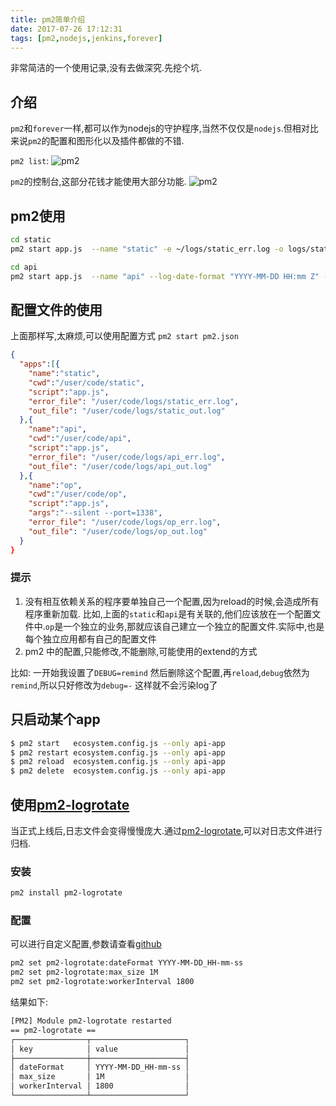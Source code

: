 ```yaml
---
title: pm2简单介绍
date: 2017-07-26 17:12:31
tags: [pm2,nodejs,jenkins,forever]
---
```


非常简洁的一个使用记录,没有去做深究.先挖个坑.


## 介绍

`pm2`和`forever`一样,都可以作为nodejs的守护程序,当然不仅仅是`nodejs`.但相对比来说`pm2`的配置和图形化以及插件都做的不错.

`pm2 list`:
![pm2](http://pm2.keymetrics.io/images/pm2-list.png)

`pm2`的控制台,这部分花钱才能使用大部分功能.
![pm2](https://cl.ly/0M210e2E3W1L/Screen%20Recording%202017-07-26%20at%2017.20.gif)



## pm2使用

```bash
cd static
pm2 start app.js  --name "static" -e ~/logs/static_err.log -o logs/static_out.log --log-date-format "YYYY-MM-DD HH:mm Z"

cd api
pm2 start app.js  --name "api" --log-date-format "YYYY-MM-DD HH:mm Z" -e logs/api_err.log -o ~/logs/api_out.log
```

## 配置文件的使用
上面那样写,太麻烦,可以使用配置方式 `pm2 start pm2.json`

```json
{
  "apps":[{
    "name":"static",
    "cwd":"/user/code/static",
    "script":"app.js",
    "error_file": "/user/code/logs/static_err.log",
    "out_file": "/user/code/logs/static_out.log"
  },{
    "name":"api",
    "cwd":"/user/code/api",
    "script":"app.js",
    "error_file": "/user/code/logs/api_err.log",
    "out_file": "/user/code/logs/api_out.log"
  },{
    "name":"op",
    "cwd":"/user/code/op",
    "script":"app.js",
    "args":"--silent --port=1338",
    "error_file": "/user/code/logs/op_err.log",
    "out_file": "/user/code/logs/op_out.log"
  }
}

```


### 提示

1. 没有相互依赖关系的程序要单独自己一个配置,因为reload的时候,会造成所有程序重新加载.
	比如,上面的`static`和`api`是有关联的,他们应该放在一个配置文件中.`op`是一个独立的业务,那就应该自己建立一个独立的配置文件.实际中,也是每个独立应用都有自己的配置文件
2. pm2 中的配置,只能修改,不能删除,可能使用的extend的方式

比如: 一开始我设置了`DEBUG=remind` 然后删除这个配置,再`reload`,`debug`依然为`remind`,所以只好修改为`debug=-` 这样就不会污染log了


## 只启动某个app

```sh
$ pm2 start   ecosystem.config.js --only api-app
$ pm2 restart ecosystem.config.js --only api-app
$ pm2 reload  ecosystem.config.js --only api-app
$ pm2 delete  ecosystem.config.js --only api-app
```

## 使用[pm2-logrotate]

当正式上线后,日志文件会变得慢慢庞大.通过[pm2-logrotate],可以对日志文件进行归档.

### 安装

```sh
pm2 install pm2-logrotate
```
### 配置
可以进行自定义配置,参数请查看[github](https://github.com/pm2-hive/pm2-logrotate#configure)

```sh
pm2 set pm2-logrotate:dateFormat YYYY-MM-DD_HH-mm-ss
pm2 set pm2-logrotate:max_size 1M
pm2 set pm2-logrotate:workerInterval 1800
```
结果如下:

```sh
[PM2] Module pm2-logrotate restarted
== pm2-logrotate ==
┌────────────────┬─────────────────────┐
│ key            │ value               │
├────────────────┼─────────────────────┤
│ dateFormat     │ YYYY-MM-DD_HH-mm-ss │
│ max_size       │ 1M                  │
│ workerInterval │ 1800                │
└────────────────┴─────────────────────┘
```

[pm2-logrotate]:https://github.com/pm2-hive/pm2-logrotate
